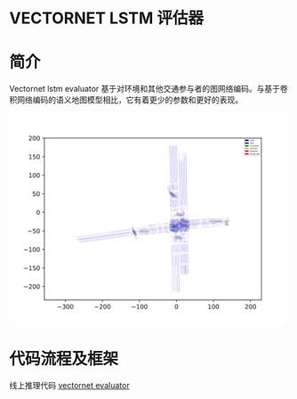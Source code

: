 # VECTORNET LSTM 评估器 

# 简介

Vectornet lstm evaluator 基于对环境和其他交通参与者的图网络编码。与基于卷积网络编码的语义地图模型相比，它有着更少的参数和更好的表现。

![Diagram](images/vectornet.svg)

# 代码流程及框架

线上推理代码 [vectornet evaluator](https://github.com/ApolloAuto/apollo/modules/prediction/evaluator/vehicle/vectornet_evaluator.h)